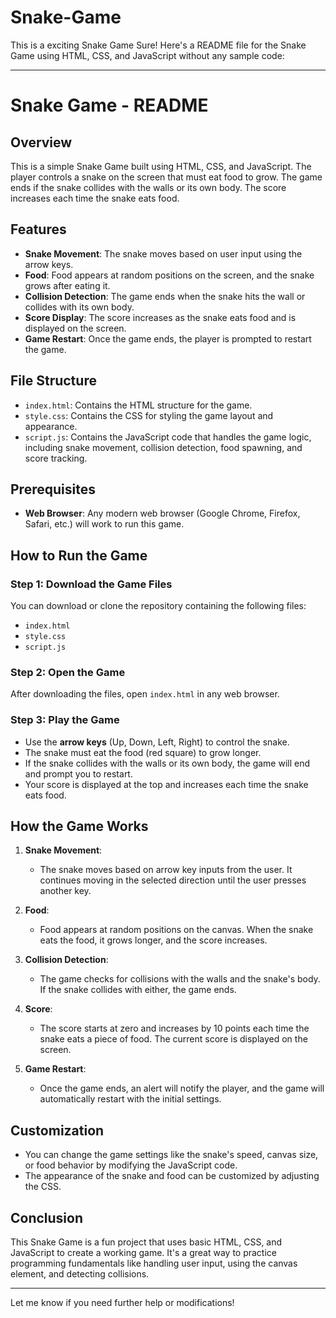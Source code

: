 # Snake-Game
This is a exciting Snake Game
Sure! Here's a README file for the Snake Game using HTML, CSS, and JavaScript without any sample code:

---

# Snake Game - README

## Overview
This is a simple Snake Game built using HTML, CSS, and JavaScript. The player controls a snake on the screen that must eat food to grow. The game ends if the snake collides with the walls or its own body. The score increases each time the snake eats food.

## Features
- **Snake Movement**: The snake moves based on user input using the arrow keys.
- **Food**: Food appears at random positions on the screen, and the snake grows after eating it.
- **Collision Detection**: The game ends when the snake hits the wall or collides with its own body.
- **Score Display**: The score increases as the snake eats food and is displayed on the screen.
- **Game Restart**: Once the game ends, the player is prompted to restart the game.

## File Structure
- `index.html`: Contains the HTML structure for the game.
- `style.css`: Contains the CSS for styling the game layout and appearance.
- `script.js`: Contains the JavaScript code that handles the game logic, including snake movement, collision detection, food spawning, and score tracking.

## Prerequisites
- **Web Browser**: Any modern web browser (Google Chrome, Firefox, Safari, etc.) will work to run this game.

## How to Run the Game

### Step 1: Download the Game Files
You can download or clone the repository containing the following files:
- `index.html`
- `style.css`
- `script.js`

### Step 2: Open the Game
After downloading the files, open `index.html` in any web browser.

### Step 3: Play the Game
- Use the **arrow keys** (Up, Down, Left, Right) to control the snake.
- The snake must eat the food (red square) to grow longer.
- If the snake collides with the walls or its own body, the game will end and prompt you to restart.
- Your score is displayed at the top and increases each time the snake eats food.

## How the Game Works

1. **Snake Movement**: 
   - The snake moves based on arrow key inputs from the user. It continues moving in the selected direction until the user presses another key.

2. **Food**: 
   - Food appears at random positions on the canvas. When the snake eats the food, it grows longer, and the score increases.

3. **Collision Detection**: 
   - The game checks for collisions with the walls and the snake's body. If the snake collides with either, the game ends.

4. **Score**: 
   - The score starts at zero and increases by 10 points each time the snake eats a piece of food. The current score is displayed on the screen.

5. **Game Restart**: 
   - Once the game ends, an alert will notify the player, and the game will automatically restart with the initial settings.

## Customization
- You can change the game settings like the snake's speed, canvas size, or food behavior by modifying the JavaScript code.
- The appearance of the snake and food can be customized by adjusting the CSS.

## Conclusion
This Snake Game is a fun project that uses basic HTML, CSS, and JavaScript to create a working game. It's a great way to practice programming fundamentals like handling user input, using the canvas element, and detecting collisions.

---

Let me know if you need further help or modifications!
